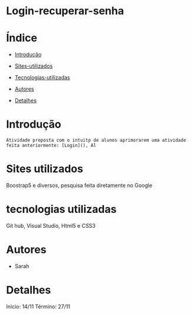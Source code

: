# Login-recuperar-senha


# Índice

* [Introdução](#introdução)

* [Sites-utilizados](#sites-utilizados)

* [Tecnologias-utilizadas](#tecnologias-utilizadas)

* [Autores](#autores)

* [Detalhes](#detalhes)

# Introdução

    Atividade proposta com o intuitp de alunos aprimorarem uma atividade feita anteriormente: [Login](), Al

# Sites utilizados

Boostrap5 e diversos, pesquisa feita diretamente no Google

# tecnologias utilizadas

Git hub, Visual Studio, Html5 e CSS3

# Autores 

- Sarah

# Detalhes 

Inicio: 14/11 Término: 27/11
